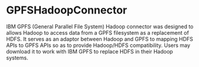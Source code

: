 GPFSHadoopConnector
===================

IBM GPFS (General Parallel File System) Hadoop connector was designed to allows Hadoop to access data from a GPFS filesystem as a replacement of HDFS. It serves as an adaptor between Hadoop and GPFS to mapping HDFS APIs to GPFS APIs so as to provide Hadoop/HDFS compatibility. Users may download it to work with IBM GPFS to replace HDFS in their Hadoop systems.
